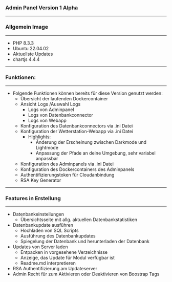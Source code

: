 ### Admin Panel Version 1 Alpha

---
### Allgemein Image
---
- PHP 8.3.3 
- Ubuntu 22.04.02
- Aktuellste Updates
- chartjs 4.4.4

---
### Funktionen:
---

- Folgende Funktionen können bereits für diese Version genutzt werden:
    - Übersicht der laufenden Dockercontainer
    - Ansicht Logs /Auswahl Logs
        - Logs von Adminpanel
        - Logs von Datenbankconnector
        - Logs von Webapp
    - Konfiguration des Datenbankconnectors via .ini Datei
    - Konfiguration der Wetterstation-Webapp via .ini Datei
        - Highlights: 
            - Änderung der Erscheinung zwischen Darkmode und Lightmode
            - Anpassung der Pfade an deine Umgebung, sehr variabel anpassbar
    - Konfiguration des Adminpanels via .ini Datei
    - Konfiguration des Dockercontainers des Adminpanels
    - Authentifizierungstoken für Cloudanbindung
    - RSA Key Generator
    

---
### Features in Erstellung
---
- Datenbankeinstellungen
    - Übersichtsseite mit allg. aktuellen Datenbankstatistiken
- Datenbankupdate ausführen
    - Hochladen von SQL Scripts 
    - Ausführung des Datenbankupdates
    - Spiegelung der Datenbank und herunterladen der Datenbank
- Updates von Server laden
    - Entpacken in vorgesehene Verzeichnisse 
    - Anzeige, das Update für Modul verfügbar ist
    - Readme.md interpretieren
- RSA Authentifizierung am Updateserver
- Admin Recht für zum Aktivieren oder Deaktivieren von Boostrap Tags